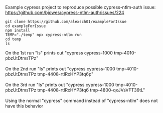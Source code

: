 Example cypress project to reproduce possible cypress-ntlm-auth issue: https://github.com/bjowes/cypress-ntlm-auth/issues/224

```
git clone https://github.com/alexsch01/exampleForIssue
cd exampleForIssue
npm install
TEMP="./temp" npx cypress-ntlm run
cd temp
ls
```
On the 1st run "ls" prints out "cypress  cypress-1000  tmp-4010-pbzUtDtmsTPz"\
\
On the 2nd run "ls" prints out "cypress  cypress-1000  tmp-4010-pbzUtDtmsTPz  tmp-4408-rtIRxHYP3tq6p"\
\
On the 3rd run "ls" prints out "cypress  cypress-1000  tmp-4010-pbzUtDtmsTPz  tmp-4408-rtIRxHYP3tq6  tmp-4800-qxJVsVFT36tL"\
\
Using the normal "cypress" command instead of "cypress-ntlm" does not have this behavior
